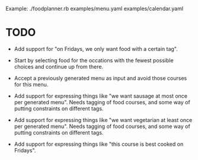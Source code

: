 Example:
    ./foodplanner.rb examples/menu.yaml examples/calendar.yaml

# TODO

* Add support for "on Fridays, we only want food with a certain tag".

* Start by selecting food for the occations with the fewest possible
choices and continue up from there.

* Accept a previously generated menu as input and avoid those courses
for this menu.

* Add support for expressing things like "we want sausage at most once
per generated menu". Needs tagging of food courses, and some way of
putting constraints on different tags.

* Add support for expressing things like "we want vegetarian at least
once per generated menu". Needs tagging of food courses, and some way
of putting constraints on different tags.

* Add support for expressing things like "this course is best cooked
on Fridays".
